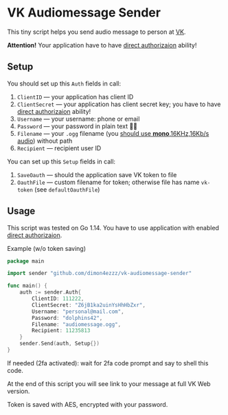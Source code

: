 # VK Audiomessage Sender

This tiny script helps you send audio message to person at [VK](https://vk.com).

**Attention!** Your application have to have [direct authorizaion](https://vk.com/dev/auth_direct) ability!

## Setup

You should set up this `Auth` fields in call:
1. `ClientID` — your application has client ID
1. `ClientSecret` — your application has client secret key; you have to have [direct authorizaion](https://vk.com/dev/auth_direct) ability!
1. `Username` — your username: phone or email
1. `Password` — your password in plain text 🤷‍♂️
1. `Filename` — your `.ogg` filename (you [should use **mono**,16KHz,16Kb/s audio](https://vk.com/dev/upload_files_2)) without path
1. `Recipient` — recipient user ID

You can set up this `Setup` fields in call:
1. `SaveOauth` — should the application save VK token to file
1. `OauthFile` — custom filename for token; otherwise file has name `vk-token` (see `defaultOauthFile`)

## Usage

This script was tested on Go 1.14. You have to use application with enabled [direct authorizaion](https://vk.com/dev/auth_direct).

Example (w/o token saving)
```go
package main

import sender "github.com/dimon4ezzz/vk-audiomessage-sender"

func main() {
    auth := sender.Auth{
        ClientID: 111222,
        ClientSecret: "Z6jB1ka2uinYsHhHbZxr",
        Username: "personal@mail.com",
        Password: "dolphins42",
        Filename: "audiomessage.ogg",
        Recipient: 11235813
    }
    sender.Send(auth, Setup{})
}
```

If needed (2fa activated): wait for 2fa code prompt and say to shell this code.

At the end of this script you will see link to your message at full VK Web version.

Token is saved with AES, encrypted with your password.
